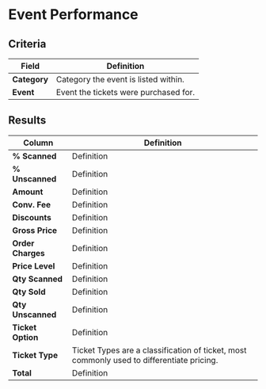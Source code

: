 # Event Performance

## Criteria

| **Field** | **Definition** |
| --- | --- |
| **Category** | Category the event is listed within. |
| **Event** | Event the tickets were purchased for. |

## Results

| **Column** | **Definition** |
| --- | --- |
| **% Scanned** | Definition |
| **% Unscanned** | Definition |
| **Amount** | Definition |
| **Conv. Fee** | Definition |
| **Discounts** | Definition |
| **Gross Price** | Definition |
| **Order Charges** | Definition |
| **Price Level** | Definition |
| **Qty Scanned** | Definition |
| **Qty Sold** | Definition |
| **Qty Unscanned** | Definition |
| **Ticket Option** | Definition |
| **Ticket Type** | Ticket Types are a classification of ticket, most commonly used to differentiate pricing. |
| **Total** | Definition |

